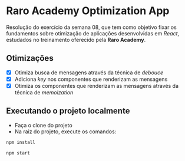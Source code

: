 # Raro Academy Optimization App

Resolução do exercício da semana 08, que tem como objetivo fixar os fundamentos
sobre otimização de aplicações desenvolvidas em _React_, estudados no treinamento
oferecido pela **Raro Academy**.

## Otimizações

- [x] Otimiza busca de mensagens através da técnica de _debouce_
- [x] Adiciona _key_ nos componentes que renderizam as mensagens
- [x] Otimiza os componentes que renderizam as mensagens através da técnica de _memoization_

## Executando o projeto localmente

- Faça o clone do projeto
- Na raiz do projeto, execute os comandos:

```bash
npm install
```

```bash
npm start
```
